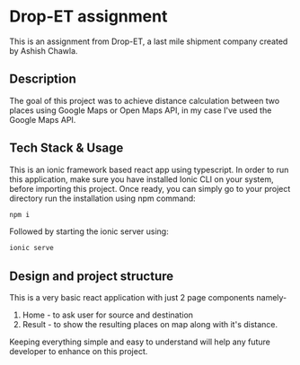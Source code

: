 # Drop-ET assignment
This is an assignment from Drop-ET, a last mile shipment company created by Ashish Chawla. 

## Description
The goal of this project was to achieve distance calculation between two places using Google Maps or Open Maps API, in my case I've used the Google Maps API. 

## Tech Stack & Usage
This is an ionic framework based react app using typescript. 
In order to run this application, make sure you have installed Ionic CLI on your system, before importing this project. 
Once ready, you can simply go to your project directory run the installation using npm command: 
```bash
npm i
```
Followed by starting the ionic server using: 
```bash
ionic serve
```

## Design and project structure

This is a very basic react application with just 2 page components namely-
1. Home - to ask user for source and destination
2. Result - to show the resulting places on map along with it's distance. 

Keeping everything simple and easy to understand will help any future developer to enhance on this project. 
